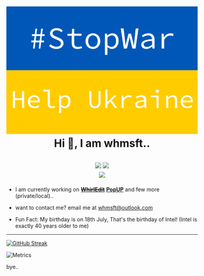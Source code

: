 <h1 align="center">
  <img src="/stopwar.svg">
  <br>
  Hi 👋, I am whmsft..</h1>

<h2 align="center">
  <a href="https://scratch.mit.edu/users/Whirlpool-programmer"><img src="https://img.shields.io/badge/scratch-whirlpool_programmer-yellow?style=for-the-badge"></a>
  <a href="https://replit.com/@whms"><img src="https://img.shields.io/badge/replit-whms-lightgrey?style=for-the-badge&logo=replit"></a>
  <br>
  <a href="mailto:whmsft@outlook.com"><img src="https://img.shields.io/badge/outlook-whmsft-blue?style=for-the-badge&logo=microsoft"></a>
</h2>

- I am currently working on ~~**[WhirlEdit](https://github.com/whmsft/whirledit)**~~ **[PopUP](https://github.com/whmsft/popup)** and few more (private/local)..

- want to contact me? email me at  whmsft@outlook.com

- Fun Fact: My birthday is on 18th July, That's the birthday of Intel! (Intel is exactly 40 years older to me)

<hr>

[![GitHub Streak](https://github-readme-streak-stats.herokuapp.com?user=Whmsft&theme=dark&hide_border=true&date_format=M%20j%5B%2C%20Y%5D&background=DD272700)](https://git.io/streak-stats)

![Metrics](https://metrics.lecoq.io/whmsft?template=classic&base.metadata=0&isocalendar=1&languages=1&lines=1&repositories=1&pagespeed=1&base.indepth=false&repositories=100&repositories.batch=100&repositories.forks=false&repositories.affiliations=owner&isocalendar.duration=full-year&languages.limit=8&languages.threshold=0%25&languages.other=false&languages.colors=github&languages.aliases=C%3AWren&languages.sections=most-used&languages.indepth=false&languages.analysis.timeout=15&languages.categories=markup%2C%20programming&languages.recent.categories=markup%2C%20programming&languages.recent.load=300&languages.recent.days=14&pagespeed.url=whmsft.github.io&pagespeed.detailed=false&pagespeed.screenshot=false&config.timezone=Antarctica/NOWHERE)


bye..
